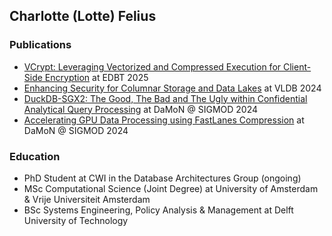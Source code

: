  ## Charlotte (Lotte) Felius

 ### Publications

 - [VCrypt: Leveraging Vectorized and Compressed Execution for Client-Side Encryption](https://openproceedings.org/2025/conf/edbt/paper-347.pdf) at EDBT 2025
 - [Enhancing Security for Columnar Storage and Data Lakes](https://core.ac.uk/download/pdf/620332847.pdf) at VLDB 2024  
 - [DuckDB-SGX2: The Good, The Bad and The Ugly within Confidential Analytical Query Processing](https://dl.acm.org/doi/pdf/10.1145/3662010.3663447) at DaMoN @ SIGMOD 2024  
 - [Accelerating GPU Data Processing using FastLanes Compression](https://dl.acm.org/doi/pdf/10.1145/3662010.3663450) at DaMoN @ SIGMOD 2024
 
 
 
 ### Education
 - PhD Student at CWI in the Database Architectures Group (ongoing)
 - MSc Computational Science (Joint Degree) at University of Amsterdam & Vrije Universiteit Amsterdam
 - BSc Systems Engineering, Policy Analysis & Management at Delft University of Technology

<!--
**ccfelius/ccfelius** is a ✨ _special_ ✨ repository because its `README.md` (this file) appears on your GitHub profile.

Here are some ideas to get you started:

- 🔭 I’m currently working on ...
- 🌱 I’m currently learning ...
- 👯 I’m looking to collaborate on ...
- 🤔 I’m looking for help with ...
- 💬 Ask me about ...
- 📫 How to reach me: ...
- 😄 Pronouns: ...
- ⚡ Fun fact: ...
-->
